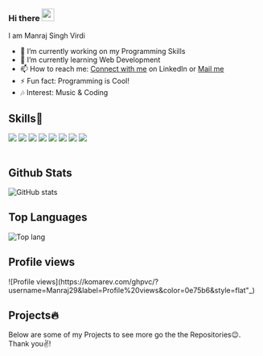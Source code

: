 ### Hi there <img src="https://raw.githubusercontent.com/MartinHeinz/MartinHeinz/master/wave.gif" width="25px">

<!--
**Manraj29/Manraj29** is a ✨ _special_ ✨ repository because its `README.md` (this file) appears on your GitHub profile.-->

I am Manraj Singh Virdi

- 🔭 I’m currently working on my Programming Skills
- 🌱 I’m currently learning Web Development
- 📫 How to reach me: <a href="https://www.linkedin.com/in/manraj-singh-virdi-44aa451b2/detail/">Connect with me</a> on LinkedIn or <a href = "mailto:virdimanajsingh9@gmail.com">Mail me</a>
- ⚡ Fun fact: Programming is Cool!
- 🎶 Interest: Music & Coding

<!-- <p>
 <img src="https://user-images.githubusercontent.com/61323049/110215282-de210200-7ece-11eb-865f-f769bbe6c1b7.jpg" width="350px" top="50px">
</p>
 -->

<h2>Skills💪</h2>
<div>
<img src="https://camo.githubusercontent.com/528c747b822ad5b408176ad29cc08224eb4ce7cc578e8033967f64223f594f8e/68747470733a2f2f696d672e736869656c64732e696f2f62616467652f432d696e666f726d6174696f6e616c3f7374796c653d666f722d7468652d6261646765266c6f676f3d63">
 <img src="https://camo.githubusercontent.com/38ea02fe75ed5fb85db38f0fe9e7475482eb48e1e1c3c16d0eaaff1d943b8a6a/68747470733a2f2f696d672e736869656c64732e696f2f62616467652f432b2b2d626c75653f7374796c653d666f722d7468652d6261646765266c6f676f3d63253242253242">
<img src="https://camo.githubusercontent.com/e80a222eef8c7abb81f9c0a4521efd756c2bc562af41e5ffce2004be1eb12482/68747470733a2f2f696d672e736869656c64732e696f2f62616467652f48544d4c352d77686974653f7374796c653d666f722d7468652d6261646765266c6f676f3d68746d6c35">
<img src="https://camo.githubusercontent.com/5039762ad01157a36915df71595284f6f0bba77c42787035b62afc06ecf45676/68747470733a2f2f696d672e736869656c64732e696f2f62616467652f435353332d626c75653f7374796c653d666f722d7468652d6261646765266c6f676f3d63737333">
<img src="https://camo.githubusercontent.com/07e696d73e35ca9f9c0d73d6d1d5378b3a43230f90dd82e7dc7065fe30df5fb8/68747470733a2f2f696d672e736869656c64732e696f2f62616467652f44424d532d636f726e73696c6b3f7374796c653d666f722d7468652d6261646765266c6f676f3d7468652d6d6f7669652d6461746162617365266c6f676f436f6c6f723d79656c6c6f77">
<img src="https://camo.githubusercontent.com/e9069299d120da1f7b62c0456cc049795af4245963078c8c8e47745d2f82744b/68747470733a2f2f696d672e736869656c64732e696f2f62616467652f4d532532304f66666963652d6f72616e67653f7374796c653d666f722d7468652d6261646765266c6f676f3d6d6963726f736f66742d6f6666696365">
<img src="https://camo.githubusercontent.com/c13463b4cfa225b48dfdd4a2997562ca247bb2da81b8fe506447ae1b95a1a6e4/68747470733a2f2f696d672e736869656c64732e696f2f62616467652f56422e4e45542d707572706c653f7374796c653d666f722d7468652d6261646765266c6f676f3d2e6e6574">
<img src="https://camo.githubusercontent.com/9d358b77d6aaa6aaf86015f2c8f2876a8c6161cb603c74b507c07463439be269/68747470733a2f2f696d672e736869656c64732e696f2f62616467652f4a6176612d626c75653f7374796c653d666f722d7468652d6261646765266c6f676f3d6a617661">
 </div>
 <br>
 <h2>Github Stats</h2>

 
 ![GitHub stats](https://github-readme-stats.vercel.app/api?username=Manraj29&show_icons=true&theme=dark)<br>
  <h2>Top Languages</h2>
 
 ![Top lang](https://github-readme-stats.vercel.app/api/top-langs/?username=Manraj29&theme=dark&layout=compact)
   <h2>Profile views</h2>
 ![Profile views](https://komarev.com/ghpvc/?username=Manraj29&amp;label=Profile%20views&amp;color=0e75b6&amp;style=flat"_)
 <h2>Projects🔥</h2>
 Below are some of my Projects to see more go the the Repositories😉.
 <br>Thank you✌!


